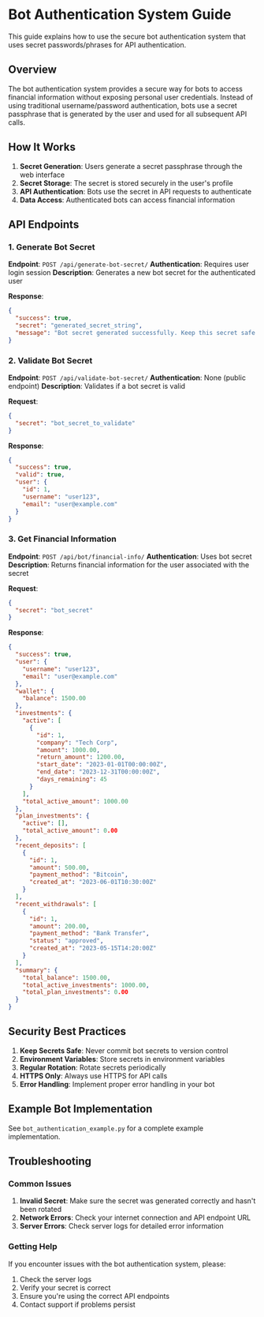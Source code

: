 # Bot Authentication System Guide

This guide explains how to use the secure bot authentication system that uses secret passwords/phrases for API authentication.

## Overview

The bot authentication system provides a secure way for bots to access financial information without exposing personal user credentials. Instead of using traditional username/password authentication, bots use a secret passphrase that is generated by the user and used for all subsequent API calls.

## How It Works

1. **Secret Generation**: Users generate a secret passphrase through the web interface
2. **Secret Storage**: The secret is stored securely in the user's profile
3. **API Authentication**: Bots use the secret in API requests to authenticate
4. **Data Access**: Authenticated bots can access financial information

## API Endpoints

### 1. Generate Bot Secret
**Endpoint**: `POST /api/generate-bot-secret/`
**Authentication**: Requires user login session
**Description**: Generates a new bot secret for the authenticated user

**Response**:
```json
{
  "success": true,
  "secret": "generated_secret_string",
  "message": "Bot secret generated successfully. Keep this secret safe!"
}
```

### 2. Validate Bot Secret
**Endpoint**: `POST /api/validate-bot-secret/`
**Authentication**: None (public endpoint)
**Description**: Validates if a bot secret is valid

**Request**:
```json
{
  "secret": "bot_secret_to_validate"
}
```

**Response**:
```json
{
  "success": true,
  "valid": true,
  "user": {
    "id": 1,
    "username": "user123",
    "email": "user@example.com"
  }
}
```

### 3. Get Financial Information
**Endpoint**: `POST /api/bot/financial-info/`
**Authentication**: Uses bot secret
**Description**: Returns financial information for the user associated with the secret

**Request**:
```json
{
  "secret": "bot_secret"
}
```

**Response**:
```json
{
  "success": true,
  "user": {
    "username": "user123",
    "email": "user@example.com"
  },
  "wallet": {
    "balance": 1500.00
  },
  "investments": {
    "active": [
      {
        "id": 1,
        "company": "Tech Corp",
        "amount": 1000.00,
        "return_amount": 1200.00,
        "start_date": "2023-01-01T00:00:00Z",
        "end_date": "2023-12-31T00:00:00Z",
        "days_remaining": 45
      }
    ],
    "total_active_amount": 1000.00
  },
  "plan_investments": {
    "active": [],
    "total_active_amount": 0.00
  },
  "recent_deposits": [
    {
      "id": 1,
      "amount": 500.00,
      "payment_method": "Bitcoin",
      "created_at": "2023-06-01T10:30:00Z"
    }
  ],
  "recent_withdrawals": [
    {
      "id": 1,
      "amount": 200.00,
      "payment_method": "Bank Transfer",
      "status": "approved",
      "created_at": "2023-05-15T14:20:00Z"
    }
  ],
  "summary": {
    "total_balance": 1500.00,
    "total_active_investments": 1000.00,
    "total_plan_investments": 0.00
  }
}
```

## Security Best Practices

1. **Keep Secrets Safe**: Never commit bot secrets to version control
2. **Environment Variables**: Store secrets in environment variables
3. **Regular Rotation**: Rotate secrets periodically
4. **HTTPS Only**: Always use HTTPS for API calls
5. **Error Handling**: Implement proper error handling in your bot

## Example Bot Implementation

See `bot_authentication_example.py` for a complete example implementation.

## Troubleshooting

### Common Issues

1. **Invalid Secret**: Make sure the secret was generated correctly and hasn't been rotated
2. **Network Errors**: Check your internet connection and API endpoint URL
3. **Server Errors**: Check server logs for detailed error information

### Getting Help

If you encounter issues with the bot authentication system, please:
1. Check the server logs
2. Verify your secret is correct
3. Ensure you're using the correct API endpoints
4. Contact support if problems persist
